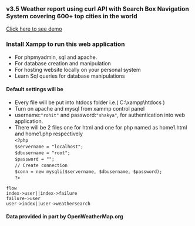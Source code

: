 ### v3.5 Weather report using curl API with Search Box Navigation System covering 600+ top cities in the world    
[Click here to see demo](https://weather-report12.herokuapp.com/)
### Install Xampp to run this web application

* For phpmyadmin, sql and apache.
* For database creation and manipulation
* For hosting website locally on your personal system
* Learn Sql queries for database manipulations

#### Default settings will be  
* Every file will be put into htdocs folder i.e.( C:\xampp\htdocs )
* Turn on apache and mysql from xammp control panel  
* username:`"rohit"` and password:`"shakya"`, for authentication into web application.
* There will be 2 files one for html and one for php named as home1.html and home1.php respectively    
`<?php`   
`$servername = "localhost";`    
`$dbusername = "root";`    
`$password = "";`    
`// Create connection`    
`$conn = new mysqli($servername, $dbusername, $password);`    
`?>`  
  
`flow`  
`index->user||index->failure`      
`failure->user`      
`user->index||user->weathersearch`         
#### Data provided in part by OpenWeatherMap.org
  

  
  
  


